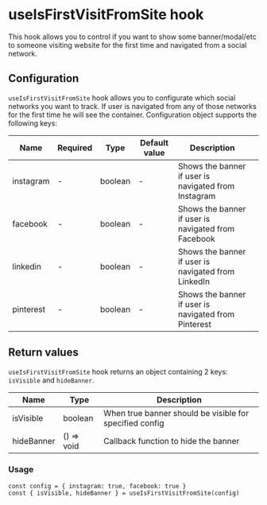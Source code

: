# useIsFirstVisitFromSite hook

This hook allows you to control if you want to show some banner/modal/etc to someone visiting website for the first time and navigated from a social network.

## Configuration

`useIsFirstVisitFromSite` hook allows you to configurate which social networks you want to track. If user is navigated from any of those networks for the first time he will see the container. Configuration object supports the following keys:

| Name      | Required | Type    | Default value | Description                                          |     |
| --------- | -------- | ------- | ------------- | ---------------------------------------------------- | --- |
| instagram | -        | boolean | -             | Shows the banner if user is navigated from Instagram |     |
| facebook  | -        | boolean | -             | Shows the banner if user is navigated from Facebook  |     |
| linkedin  | -        | boolean | -             | Shows the banner if user is navigated from LinkedIn  |     |
| pinterest | -        | boolean | -             | Shows the banner if user is navigated from Pinterest |     |

## Return values

`useIsFirstVisitFromSite` hook returns an object containing 2 keys: `isVisible` and `hideBanner`.

| Name       | Type       | Description                                             |
| ---------- | ---------- | ------------------------------------------------------- |
| isVisible  | boolean    | When true banner should be visible for specified config |
| hideBanner | () => void | Callback function to hide the banner                    |

### Usage

    const config = { instagram: true, facebook: true }
    const { isVisible, hideBanner } = useIsFirstVisitFromSite(config)
